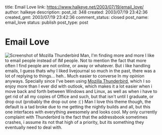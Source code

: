 title: Email Love
link: https://www.halkeye.net/2003/07/19/email_love/
author: halkeye
description: 
post_id: 348
created: 2003/07/19 23:42:36
created_gmt: 2003/07/19 23:42:36
comment_status: closed
post_name: email_love
status: publish
post_type: post

# Email Love

![Screenshot of Mozilla Thunderbird](http://www.halkeye.net/files/images/3018_8f63e91df34bc1b2683e96e21a98a5ec.thumb.png) Man, I'm finding more and more I like to email people instead of IM people. Not to mention the fact that more often I find people are not online, or away or whatever. But i like handling emails, I guess thats why I liked livejournal so much in the past, there was a lot of replying to things... heh.. Much easier to converse In my opinion anyways. Specially since I've been using [Mozilla Thunderbird](http://www.mozilla.org/projects/thunderbird/), which I so enjoy more than I ever did with outlook, which makes it a lot easier when i move back and forth between Windows and Linux, as well as when i have to get rid of all my copies of Office and such, but that isn't until I graduate, or drop out (probably the drop out one :( ) Man I love this theme though, the default is a tad broke due to me getting the nightly builds and all, but this one interfaces with everything awesomely and looks cool. My only currently complaint with Thunderbird is the fact that the addressbook sometimes crashes, i assume its not that high of a priority, but its something they eventually need to deal with.